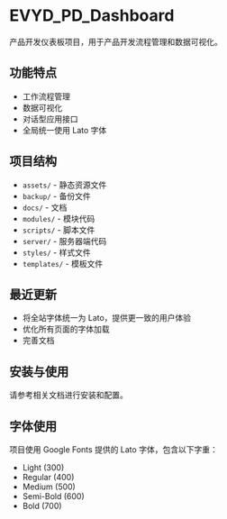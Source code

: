 # EVYD_PD_Dashboard

产品开发仪表板项目，用于产品开发流程管理和数据可视化。

## 功能特点
- 工作流程管理
- 数据可视化
- 对话型应用接口
- 全局统一使用 Lato 字体

## 项目结构
- `assets/` - 静态资源文件
- `backup/` - 备份文件
- `docs/` - 文档
- `modules/` - 模块代码
- `scripts/` - 脚本文件
- `server/` - 服务器端代码
- `styles/` - 样式文件
- `templates/` - 模板文件

## 最近更新
- 将全站字体统一为 Lato，提供更一致的用户体验
- 优化所有页面的字体加载
- 完善文档

## 安装与使用
请参考相关文档进行安装和配置。

## 字体使用
项目使用 Google Fonts 提供的 Lato 字体，包含以下字重：
- Light (300)
- Regular (400)
- Medium (500)
- Semi-Bold (600)
- Bold (700) 